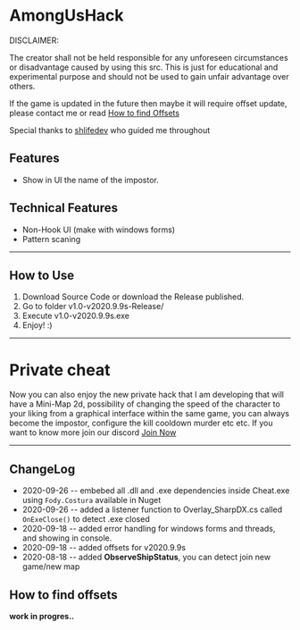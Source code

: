 # AmongUsHack

DISCLAIMER:

 The creator shall not be held responsible for any unforeseen circumstances or disadvantage caused by using this src. This is just for educational and experimental purpose and should not be used to gain unfair advantage over others.
  
 If the game is updated in the future then maybe it will require offset update, please contact me or read [How to find Offsets](https://github.com/martuuamengual/AmongUsHack#how-to-find-offsets)
 
 Special thanks to [shlifedev](https://github.com/shlifedev/AmongUsMemory) who guided me throughout
 
## Features
 * Show in UI the name of the impostor.

## Technical Features
 * Non-Hook UI (make with windows forms)
 * Pattern scaning
  
  ----------------------
## How to Use
 1. Download Source Code or download the Release published.
 2. Go to folder v1.0-v2020.9.9s-Release/
 3. Execute v1.0-v2020.9.9s.exe
 4. Enjoy! :)
 
 ----------------------
 
# Private cheat

Now you can also enjoy the new private hack that I am developing that will have a Mini-Map 2d, possibility of changing 
the speed of the character to your liking from a graphical interface within the same game, you can always become the 
impostor, configure the kill cooldown murder etc etc. If you want to know more join our discord [Join Now](https://discord.gg/uHHuhXS)

----------------------
 
 
## ChangeLog
 * 2020-09-26 -- embebed all .dll and .exe dependencies inside Cheat.exe using `Fody.Costura` available in Nuget
 * 2020-09-26 -- added a listener function to Overlay_SharpDX.cs called `OnExeClose()` to detect .exe closed
 * 2020-09-18 -- added error handling for windows forms and threads, and showing in console.
 * 2020-09-18 -- added offsets for v2020.9.9s
 * 2020-08-18 -- added **ObserveShipStatus**, you can detect join new game/new map
 
 
 
## How to find offsets
  **work in progres..**
 
 
 
